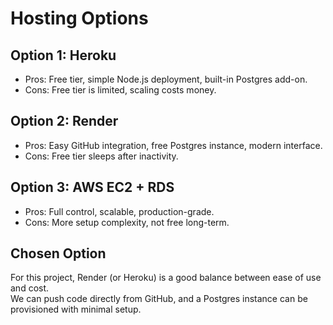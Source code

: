 # Hosting Options

## Option 1: Heroku
- Pros: Free tier, simple Node.js deployment, built-in Postgres add-on.
- Cons: Free tier is limited, scaling costs money.

## Option 2: Render
- Pros: Easy GitHub integration, free Postgres instance, modern interface.
- Cons: Free tier sleeps after inactivity.

## Option 3: AWS EC2 + RDS
- Pros: Full control, scalable, production-grade.
- Cons: More setup complexity, not free long-term.

## Chosen Option
For this project, Render (or Heroku) is a good balance between ease of use and cost.  
We can push code directly from GitHub, and a Postgres instance can be provisioned with minimal setup.

